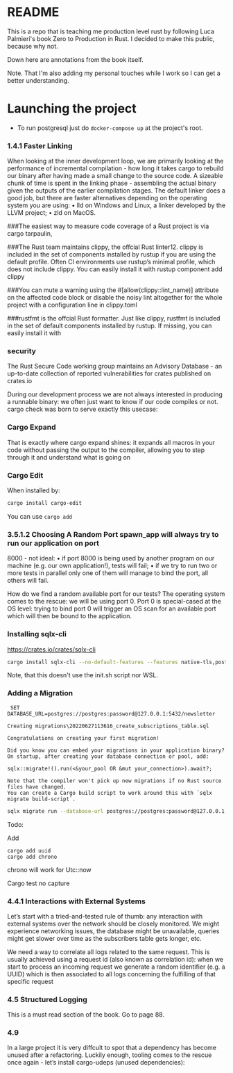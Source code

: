 # README

This is a repo that is teaching me production level rust by following Luca Palmieri's book Zero to Production in Rust. I decided to make this public, because why not.

Down here are annotations from the book itself.

Note. That I'm also adding my personal touches while I work so I can get a better understanding.

# Launching the project

- To run postgresql just do `docker-compose up` at the project's root.

### 1.4.1 Faster Linking

When looking at the inner development loop, we are primarily looking at the performance of incremental compilation - how long it takes cargo to rebuild our binary after having made a small change
to the source code.
A sizeable chunk of time is spent in the linking phase - assembling the actual binary given the
outputs of the earlier compilation stages.
The default linker does a good job, but there are faster alternatives depending on the operating
system you are using:
• lld on Windows and Linux, a linker developed by the LLVM project;
• zld on MacOS.

###The easiest way to measure code coverage of a Rust project is via cargo tarpaulin,

###The Rust team maintains clippy, the offcial Rust linter12.
clippy is included in the set of components installed by rustup if you are using the default profile.
Often CI environments use rustup’s minimal profile, which does not include clippy.
You can easily install it with
rustup component add clippy

###You can mute a warning using the #[allow(clippy::lint_name)] attribute on the affected code
block or disable the noisy lint altogether for the whole project with a configuration line in clippy.toml

###rustfmt is the offcial Rust formatter.
Just like clippy, rustfmt is included in the set of default components installed by rustup. If missing,
you can easily install it with

### security

The Rust Secure Code working group maintains an Advisory Database - an up-to-date collection of
reported vulnerabilities for crates published on crates.io

During our development process we are not always interested in producing a runnable binary: we often just want
to know if our code compiles or not. cargo check was born to serve exactly this usecase:

### Cargo Expand

That is exactly where cargo expand shines: it expands all macros in your code without passing the
output to the compiler, allowing you to step through it and understand what is going on

### Cargo Edit

When installed by:

```sh
cargo install cargo-edit
```

You can use
`cargo add`

### 3.5.1.2 Choosing A Random Port spawn_app will always try to run our application on port

8000 - not ideal:
• if port 8000 is being used by another program on our machine (e.g. our own application!), tests
will fail;
• if we try to run two or more tests in parallel only one of them will manage to bind the port, all
others will fail.

How do we find a random available port for our tests?
The operating system comes to the rescue: we will be using port 0.
Port 0 is special-cased at the OS level: trying to bind port 0 will trigger an OS scan for an available
port which will then be bound to the application.

### Installing sqlx-cli

https://crates.io/crates/sqlx-cli

```sh
cargo install sqlx-cli --no-default-features --features native-tls,postgres
```

Note, that this doesn't use the init.sh script nor WSL.

### Adding a Migration

```
 SET DATABASE_URL=postgres://postgres:password@127.0.0.1:5432/newsletter
```

```
Creating migrations\20220627113616_create_subscriptions_table.sql

Congratulations on creating your first migration!

Did you know you can embed your migrations in your application binary?
On startup, after creating your database connection or pool, add:

sqlx::migrate!().run(<&your_pool OR &mut your_connection>).await?;

Note that the compiler won't pick up new migrations if no Rust source files have changed.
You can create a Cargo build script to work around this with `sqlx migrate build-script`.
```

```sh
sqlx migrate run --database-url postgres://postgres:password@127.0.0.1:5432/newsletter
```

Todo:

Add

```
cargo add uuid
cargo add chrono
```

chrono will work for Utc::now

Cargo test no capture

### 4.4.1 Interactions with External Systems

Let’s start with a tried-and-tested rule of thumb: any interaction with external systems over the
network should be closely monitored. We might experience networking issues, the database might be
unavailable, queries might get slower over time as the subscribers table gets longer, etc.

We need a way to correlate all logs related to the same request.
This is usually achieved using a request id (also known as correlation id): when we start to process
an incoming request we generate a random identifier (e.g. a UUID) which is then associated to all
logs concerning the fulfilling of that specific request

### 4.5 Structured Logging

This is a must read section of the book. Go to page 88.

### 4.9

In a large project it is very diffcult to spot that a dependency has become unused after a refactoring.
Luckily enough, tooling comes to the rescue once again - let’s install cargo-udeps (unused
dependencies):
